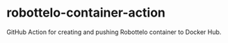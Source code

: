 # robottelo-container-action
GitHub Action for creating and pushing Robottelo container to Docker Hub.
